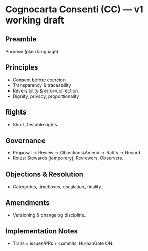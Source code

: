 # Cognocarta Consenti (CC) — v1 working draft

## Preamble
Purpose (plain language).

## Principles
- Consent before coercion
- Transparency & traceability
- Reversibility & error-correction
- Dignity, privacy, proportionality

## Rights
- Short, testable rights.

## Governance
- Proposal → Review → Objections/Amend → Ratify → Record
- Roles: Stewards (temporary), Reviewers, Observers.

## Objections & Resolution
- Categories, timeboxes, escalation, finality.

## Amendments
- Versioning & changelog discipline.

## Implementation Notes
- Trails = issues/PRs + commits. HumanGate ON.


